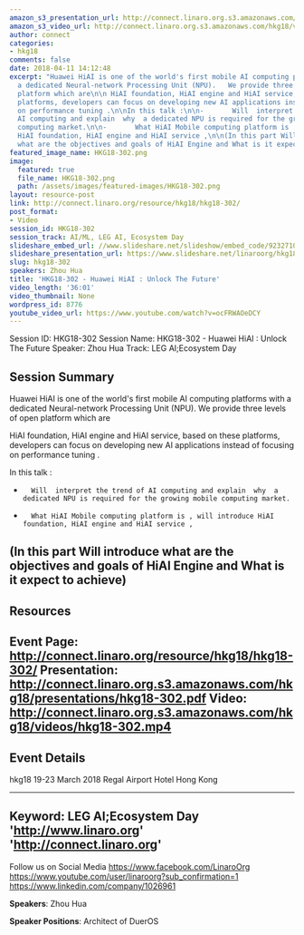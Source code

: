 ```yaml
---
amazon_s3_presentation_url: http://connect.linaro.org.s3.amazonaws.com/hkg18/presentations/hkg18-302.pdf
amazon_s3_video_url: http://connect.linaro.org.s3.amazonaws.com/hkg18/videos/hkg18-302.mp4
author: connect
categories:
- hkg18
comments: false
date: 2018-04-11 14:12:48
excerpt: "Huawei HiAI is one of the world's first mobile AI computing platforms with
  a dedicated Neural-network Processing Unit (NPU).   We provide three levels of open
  platform which are\n\n HiAI foundation, HiAI engine and HiAI service, based on these
  platforms, developers can focus on developing new AI applications instead of focusing
  on performance tuning .\n\nIn this talk :\n\n-       Will  interpret the trend of
  AI computing and explain  why  a dedicated NPU is required for the growing mobile
  computing market.\n\n-       What HiAI Mobile computing platform is , will introduce
  HiAI foundation, HiAI engine and HiAI service ,\n\n(In this part Will introduce
  what are the objectives and goals of HiAI Engine and What is it expect to achieve)"
featured_image_name: HKG18-302.png
image:
  featured: true
  file_name: HKG18-302.png
  path: /assets/images/featured-images/HKG18-302.png
layout: resource-post
link: http://connect.linaro.org/resource/hkg18/hkg18-302/
post_format:
- Video
session_id: HKG18-302
session_track: AI/ML, LEG AI, Ecosystem Day
slideshare_embed_url: //www.slideshare.net/slideshow/embed_code/92327106
slideshare_presentation_url: https://www.slideshare.net/linaroorg/hkg18302-huawei-hiai-unlock-the-future
slug: hkg18-302
speakers: Zhou Hua
title: 'HKG18-302 - Huawei HiAI : Unlock The Future'
video_length: '36:01'
video_thumbnail: None
wordpress_id: 8776
youtube_video_url: https://www.youtube.com/watch?v=ocFRWAOeDCY
---
```


Session ID: HKG18-302
Session Name: HKG18-302 - Huawei HiAI : Unlock The Future
Speaker: Zhou Hua
Track: LEG AI;Ecosystem Day


## Session Summary
Huawei HiAI is one of the world's first mobile AI computing platforms with a dedicated Neural-network Processing Unit (NPU).   We provide three levels of open platform which are

 HiAI foundation, HiAI engine and HiAI service, based on these platforms, developers can focus on developing new AI applications instead of focusing on performance tuning .

In this talk :

-       Will  interpret the trend of AI computing and explain  why  a dedicated NPU is required for the growing mobile computing market.

-       What HiAI Mobile computing platform is , will introduce HiAI foundation, HiAI engine and HiAI service ,

(In this part Will introduce what are the objectives and goals of HiAI Engine and What is it expect to achieve)
---------------------------------------------------
## Resources
Event Page: http://connect.linaro.org/resource/hkg18/hkg18-302/
Presentation: http://connect.linaro.org.s3.amazonaws.com/hkg18/presentations/hkg18-302.pdf
Video: http://connect.linaro.org.s3.amazonaws.com/hkg18/videos/hkg18-302.mp4
 ---------------------------------------------------
## Event Details
hkg18
19-23 March 2018 
Regal Airport Hotel Hong Kong

---------------------------------------------------
Keyword: LEG AI;Ecosystem Day
'http://www.linaro.org'
'http://connect.linaro.org'
---------------------------------------------------
Follow us on Social Media
https://www.facebook.com/LinaroOrg
https://www.youtube.com/user/linaroorg?sub_confirmation=1
https://www.linkedin.com/company/1026961

**Speakers**: Zhou Hua

**Speaker Positions**: Architect of DuerOS